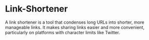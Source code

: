 # Link-Shortener
A link shortener is a tool that condenses long URLs into shorter, more manageable links. It makes sharing links easier and more convenient, particularly on platforms with character limits like Twitter.
